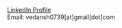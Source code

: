 [LinkedIn Profile](https://www.linkedin.com/in/vedansh-bagadia-a6b232213)  
Email: vedansh0739[at]gmail[dot]com

